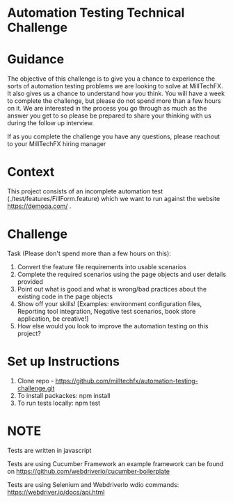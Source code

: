 # Automation Testing Technical Challenge

# Guidance
The objective of this challenge is to give you a chance to experience the sorts of automation testing problems we are looking to solve at MillTechFX. It also gives us a chance to understand how you think. You will have a week to complete the challenge, but please do not spend more than a few hours on it. We are interested in the process you go through as much as the answer you get to so please be prepared to share your thinking with us during the follow up interview.

If as you complete the challenge you have any questions, please reachout to your MillTechFX hiring manager

# Context
This project consists of an incomplete automation test (./test/features/FillForm.feature) which we want to run against the website https://demoqa.com/ . 

# Challenge
Task (Please don't spend more than a few hours on this):
1. Convert the feature file requirements into usable scenarios 
2. Complete the required scenarios using the page objects and user details provided
3. Point out what is good and what is wrong/bad practices about the existing code in the page objects
4. Show off your skills! [Examples: environment configuration files, Reporting tool integration, Negative test scenarios, book store application, be creative!]
5. How else would you look to improve the automation testing on this project?

# Set up Instructions
1. Clone repo - https://github.com/milltechfx/automation-testing-challenge.git
3. To install packackes: npm install 
4. To run tests locally: npm test

# NOTE

Tests are written in javascript

Tests are using Cucumber Framework an example framework can be found on https://github.com/webdriverio/cucumber-boilerplate

Tests are using Selenium and WebdriverIo
wdio commands: https://webdriver.io/docs/api.html